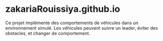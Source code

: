 # zakariaRouissiya.github.io
Ce projet implémente des comportements de véhicules dans un environnement simulé. Les véhicules peuvent suivre un leader, éviter des obstacles, et changer de comportement.
